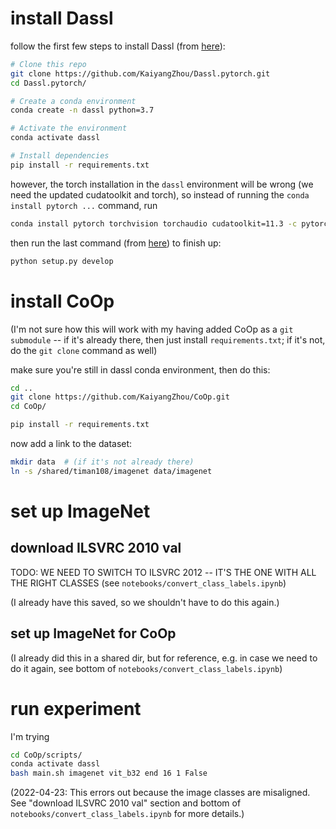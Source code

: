 
# install Dassl

follow the first few steps to install Dassl (from [here](https://github.com/KaiyangZhou/Dassl.pytorch#installation)):

```bash
# Clone this repo
git clone https://github.com/KaiyangZhou/Dassl.pytorch.git
cd Dassl.pytorch/

# Create a conda environment
conda create -n dassl python=3.7

# Activate the environment
conda activate dassl

# Install dependencies
pip install -r requirements.txt
```

however, the torch installation in the `dassl` environment will be wrong (we need the updated cudatoolkit and torch), so instead of running the `conda install pytorch ...` command, run

```bash
conda install pytorch torchvision torchaudio cudatoolkit=11.3 -c pytorch
```

then run the last command (from [here](https://github.com/KaiyangZhou/Dassl.pytorch#installation)) to finish up:
```bash
python setup.py develop
```

# install CoOp

(I'm not sure how this will work with my having added CoOp as a `git submodule` -- if it's already there, then just install `requirements.txt`; if it's not, do the `git clone` command as well)

make sure you're still in dassl conda environment, then do this:

```bash
cd ..
git clone https://github.com/KaiyangZhou/CoOp.git
cd CoOp/

pip install -r requirements.txt
```

<!-- then, depending on how the `git submodule` bit works, you may or may not need to change the following: -->

now add a link to the dataset:

```bash
mkdir data  # (if it's not already there)
ln -s /shared/timan108/imagenet data/imagenet
```

# set up ImageNet

## download ILSVRC 2010 val

TODO: WE NEED TO SWITCH TO ILSVRC 2012 -- IT'S THE ONE WITH ALL THE RIGHT CLASSES (see `notebooks/convert_class_labels.ipynb`)

(I already have this saved, so we shouldn't have to do this again.)

## set up ImageNet for CoOp

(I already did this in a shared dir, but for reference, e.g. in case we need to do it again, see bottom of `notebooks/convert_class_labels.ipynb`)

# run experiment

I'm trying

```bash
cd CoOp/scripts/
conda activate dassl
bash main.sh imagenet vit_b32 end 16 1 False
```

(2022-04-23: This errors out because the image classes are misaligned. See "download ILSVRC 2010 val" section and bottom of `notebooks/convert_class_labels.ipynb` for more details.)
